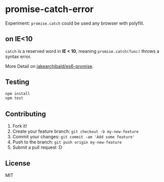 # promise-catch-error

Experiment: `promise.catch` could be used any browser with polyfill.


## on IE<10

`catch` is a reserved word in **IE < 10**, meaning `promise.catch(func)` throws a syntax error. 

More Detail on [jakearchibald/es6-promise](https://github.com/jakearchibald/es6-promise#usage-in-ie10 "jakearchibald/es6-promise").

## Testing

``` sh
npm install
npm test
```

## Contributing

1. Fork it!
2. Create your feature branch: `git checkout -b my-new-feature`
3. Commit your changes: `git commit -am 'Add some feature'`
4. Push to the branch: `git push origin my-new-feature`
5. Submit a pull request :D

## License

MIT